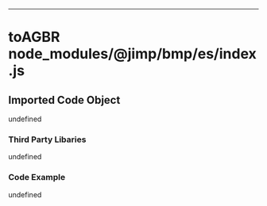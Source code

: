 

  

  
---
# toAGBR node_modules/@jimp/bmp/es/index.js
## Imported Code Object
undefined

### Third Party Libaries

undefined

### Code Example

undefined


  